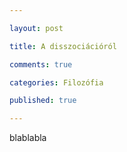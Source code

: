 ```yaml
--- 

layout: post 

title: A disszociációról 

comments: true 

categories: Filozófia 

published: true 

--- 
```


blablabla
